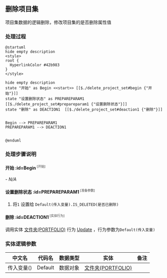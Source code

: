 ## 删除项目集 <!-- {docsify-ignore-all} -->

   项目集数据的逻辑删除，修改项目集的是否删除属性值

### 处理过程

```plantuml
@startuml
hide empty description
<style>
root {
  HyperlinkColor #42b983
}
</style>

hide empty description
state "开始" as Begin <<start>> [[$./delete_project_set#begin {"开始"}]]
state "设置删除状态" as PREPAREPARAM1  [[$./delete_project_set#prepareparam1 {"设置删除状态"}]]
state "删除" as DEACTION1  [[$./delete_project_set#deaction1 {"删除"}]]


Begin --> PREPAREPARAM1
PREPAREPARAM1 --> DEACTION1


@enduml
```


### 处理步骤说明

#### 开始 :id=Begin<sup class="footnote-symbol"> <font color=gray size=1>[开始]</font></sup>



*- N/A*
#### 设置删除状态 :id=PREPAREPARAM1<sup class="footnote-symbol"> <font color=gray size=1>[准备参数]</font></sup>



1. 将`1` 设置给  `Default(传入变量).IS_DELETED(是否已删除)`

#### 删除 :id=DEACTION1<sup class="footnote-symbol"> <font color=gray size=1>[实体行为]</font></sup>



调用实体 [文件夹(PORTFOLIO)](module/Base/portfolio.md) 行为 [Update](module/Base/portfolio#行为) ，行为参数为`Default(传入变量)`



### 实体逻辑参数

|    中文名   |    代码名    |  数据类型    |  实体   |备注 |
| --------| --------| -------- | -------- | --------   |
|传入变量(<i class="fa fa-check"/></i>)|Default|数据对象|[文件夹(PORTFOLIO)](module/Base/portfolio.md)||
